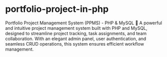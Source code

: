# portfolio-project-in-php
Portfolio Project Management System (PPMS) - PHP &amp; MySQL 🚀 A powerful and intuitive project management system built with PHP and MySQL, designed to streamline project tracking, task assignments, and team collaboration. With an elegant admin panel, user authentication, and seamless CRUD operations, this system ensures efficient workflow management.
